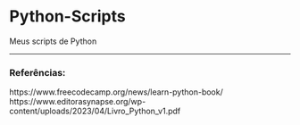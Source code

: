 # Python-Scripts
Meus scripts de Python
<hr>
<h3> Referências: </h3>
https://www.freecodecamp.org/news/learn-python-book/
https://www.editorasynapse.org/wp-content/uploads/2023/04/Livro_Python_v1.pdf
